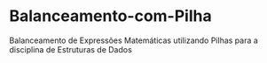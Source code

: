 # Balanceamento-com-Pilha
Balanceamento de Expressões Matemáticas utilizando Pilhas para a disciplina de Estruturas de Dados
